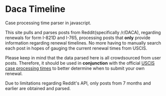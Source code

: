 # Daca Timeline
Case processing time parser in javascript.

This site pulls and parses posts from Reddit(specifically /r/DACA), regarding renewals for form I-821D and I-765, processing posts that **only** provide information regarding renewal timelines. No more having to manually search each post in hopes of gauging the current renewal times from USCIS.

Please keep in mind that the data parsed here is all crowdsourced from user posts. Therefore, it should be used in **conjunction** with the official [USCIS case processing times](https://egov.uscis.gov/processing-times/) to better determine when to submit your own renewal.

Due to limitations regarding Reddit's API, only posts from 7 months and earlier are obtained and parsed.
